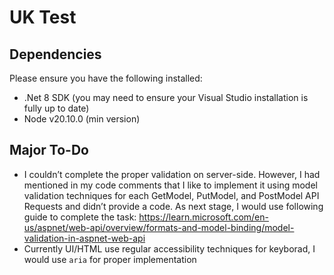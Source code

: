 # UK Test

## Dependencies
Please ensure you have the following installed:
* .Net 8 SDK (you may need to ensure your Visual Studio installation is fully up to date)
* Node v20.10.0 (min version)

## Major To-Do
* I couldn’t complete the proper validation on server-side. However, I had mentioned in my code comments that I like to implement it using model validation techniques for each GetModel, PutModel, and PostModel API Requests and didn’t provide a code. As next stage, I would use following guide to complete the task: https://learn.microsoft.com/en-us/aspnet/web-api/overview/formats-and-model-binding/model-validation-in-aspnet-web-api
* Currently UI/HTML use regular accessibility techniques for keyborad, I would use `aria` for proper implementation 
